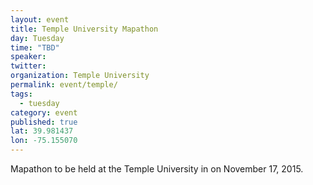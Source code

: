 ```yaml
---
layout: event
title: Temple University Mapathon
day: Tuesday
time: "TBD"
speaker: 
twitter: 
organization: Temple University 
permalink: event/temple/
tags: 
  - tuesday
category: event
published: true
lat: 39.981437
lon: -75.155070
---
```


Mapathon to be held at the Temple University in on November 17, 2015.
